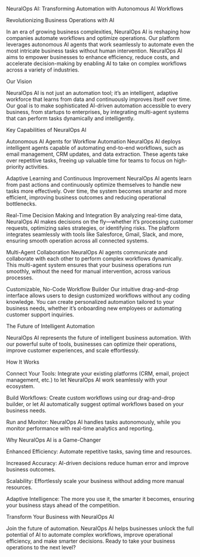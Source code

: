 NeuralOps AI: Transforming Automation with Autonomous AI Workflows

Revolutionizing Business Operations with AI

In an era of growing business complexities, NeuralOps AI is reshaping how companies automate workflows and optimize operations. Our platform leverages autonomous AI agents that work seamlessly to automate even the most intricate business tasks without human intervention. NeuralOps AI aims to empower businesses to enhance efficiency, reduce costs, and accelerate decision-making by enabling AI to take on complex workflows across a variety of industries.

Our Vision

NeuralOps AI is not just an automation tool; it’s an intelligent, adaptive workforce that learns from data and continuously improves itself over time. Our goal is to make sophisticated AI-driven automation accessible to every business, from startups to enterprises, by integrating multi-agent systems that can perform tasks dynamically and intelligently.

Key Capabilities of NeuralOps AI

Autonomous AI Agents for Workflow Automation NeuralOps AI deploys intelligent agents capable of automating end-to-end workflows, such as email management, CRM updates, and data extraction. These agents take over repetitive tasks, freeing up valuable time for teams to focus on high-priority activities.

Adaptive Learning and Continuous Improvement NeuralOps AI agents learn from past actions and continuously optimize themselves to handle new tasks more effectively. Over time, the system becomes smarter and more efficient, improving business outcomes and reducing operational bottlenecks.

Real-Time Decision Making and Integration By analyzing real-time data, NeuralOps AI makes decisions on the fly—whether it’s processing customer requests, optimizing sales strategies, or identifying risks. The platform integrates seamlessly with tools like Salesforce, Gmail, Slack, and more, ensuring smooth operation across all connected systems.

Multi-Agent Collaboration NeuralOps AI agents communicate and collaborate with each other to perform complex workflows dynamically. This multi-agent system ensures that your business operations run smoothly, without the need for manual intervention, across various processes.

Customizable, No-Code Workflow Builder Our intuitive drag-and-drop interface allows users to design customized workflows without any coding knowledge. You can create personalized automation tailored to your business needs, whether it’s onboarding new employees or automating customer support inquiries.

The Future of Intelligent Automation

NeuralOps AI represents the future of intelligent business automation. With our powerful suite of tools, businesses can optimize their operations, improve customer experiences, and scale effortlessly.

How It Works

Connect Your Tools: Integrate your existing platforms (CRM, email, project management, etc.) to let NeuralOps AI work seamlessly with your ecosystem.

Build Workflows: Create custom workflows using our drag-and-drop builder, or let AI automatically suggest optimal workflows based on your business needs.

Run and Monitor: NeuralOps AI handles tasks autonomously, while you monitor performance with real-time analytics and reporting.

Why NeuralOps AI is a Game-Changer

Enhanced Efficiency: Automate repetitive tasks, saving time and resources.

Increased Accuracy: AI-driven decisions reduce human error and improve business outcomes.

Scalability: Effortlessly scale your business without adding more manual resources.

Adaptive Intelligence: The more you use it, the smarter it becomes, ensuring your business stays ahead of the competition.

Transform Your Business with NeuralOps AI

Join the future of automation. NeuralOps AI helps businesses unlock the full potential of AI to automate complex workflows, improve operational efficiency, and make smarter decisions. Ready to take your business operations to the next level?

